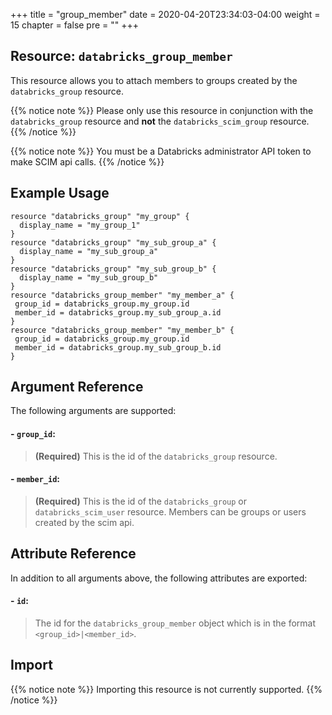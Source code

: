 +++
title = "group_member"
date = 2020-04-20T23:34:03-04:00
weight = 15
chapter = false
pre = ""
+++

## Resource: `databricks_group_member`

This resource allows you to attach members to groups created by the `databricks_group` resource.

{{% notice note %}} 
Please only use this resource in conjunction with the `databricks_group` resource 
and **not** the `databricks_scim_group` resource.
{{% /notice %}} 

{{% notice note %}} 
You must be a Databricks administrator API token to make SCIM api calls.
{{% /notice %}} 

## Example Usage

```hcl
resource "databricks_group" "my_group" {
  display_name = "my_group_1"
}
resource "databricks_group" "my_sub_group_a" {
  display_name = "my_sub_group_a"
}
resource "databricks_group" "my_sub_group_b" {
  display_name = "my_sub_group_b"
}
resource "databricks_group_member" "my_member_a" {
 group_id = databricks_group.my_group.id
 member_id = databricks_group.my_sub_group_a.id
}
resource "databricks_group_member" "my_member_b" {
 group_id = databricks_group.my_group.id
 member_id = databricks_group.my_sub_group_b.id
}
```
## Argument Reference

The following arguments are supported:

#### - `group_id`:
> **(Required)** This is the id of the `databricks_group` resource.

#### - `member_id`:
> **(Required)** This is the id of the `databricks_group` or `databricks_scim_user` resource. 
>Members can be groups or users created by the scim api.

## Attribute Reference

In addition to all arguments above, the following attributes are exported:

#### - `id`:
> The id for the `databricks_group_member` object which is in the format `<group_id>|<member_id>`.

## Import

{{% notice note %}}
Importing this resource is not currently supported.
{{% /notice %}}
